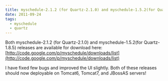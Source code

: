 ```yaml
---
title: myschedule-2.1.2 (for Quartz-2.1.0) and myschedule-1.5.2(for Quartz-1.8.5) releases
date: 2011-09-24
tags:
  - myschedule
  - quartz
---
```

Both myschedule-2.1.2 (for Quartz-2.1.0) and myschedule-1.5.2(for Quartz-1.8.5) releases are available for download here: [http://code.google.com/p/myschedule/downloads/list](http://code.google.com/p/myschedule/downloads/list)

I have fixed few bugs and improved the UI slightly. Both of these releases should now deployable on Tomcat6, Tomcat7, and JBossAS servers!
